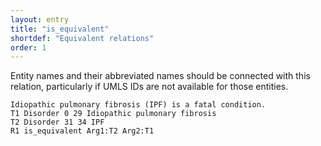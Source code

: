 ```yaml
---
layout: entry
title: "is_equivalent"
shortdef: "Equivalent relations"
order: 1
---
```


Entity names and their abbreviated names should be connected with this relation, particularly if UMLS IDs are not available for those entities.

~~~ ann
Idiopathic pulmonary fibrosis (IPF) is a fatal condition. 
T1 Disorder 0 29 Idiopathic pulmonary fibrosis
T2 Disorder 31 34 IPF
R1 is_equivalent Arg1:T2 Arg2:T1
~~~

<!-- details -->
